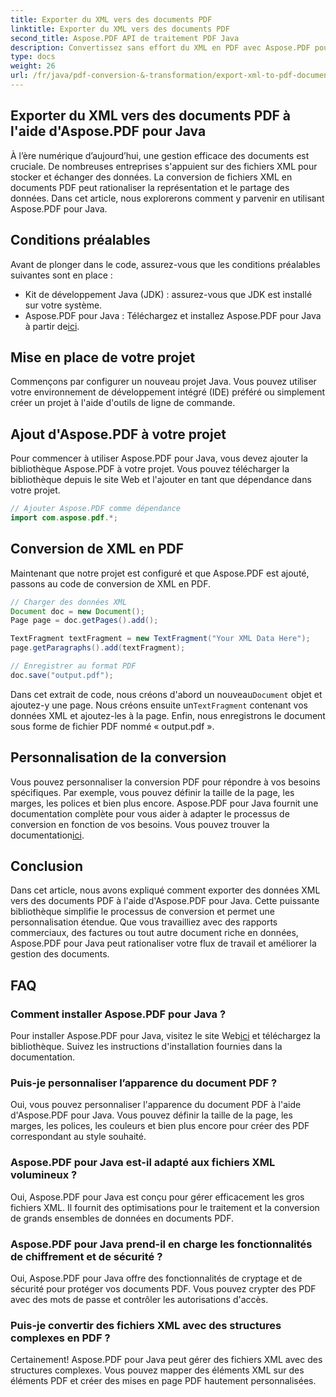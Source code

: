 ```yaml
---
title: Exporter du XML vers des documents PDF
linktitle: Exporter du XML vers des documents PDF
second_title: Aspose.PDF API de traitement PDF Java
description: Convertissez sans effort du XML en PDF avec Aspose.PDF pour Java. Rationalisez la représentation et le partage des données. Découvrez comment procéder dans ce guide complet.
type: docs
weight: 26
url: /fr/java/pdf-conversion-&-transformation/export-xml-to-pdf-documents/
---
```


## Exporter du XML vers des documents PDF à l'aide d'Aspose.PDF pour Java

À l’ère numérique d’aujourd’hui, une gestion efficace des documents est cruciale. De nombreuses entreprises s'appuient sur des fichiers XML pour stocker et échanger des données. La conversion de fichiers XML en documents PDF peut rationaliser la représentation et le partage des données. Dans cet article, nous explorerons comment y parvenir en utilisant Aspose.PDF pour Java.

## Conditions préalables

Avant de plonger dans le code, assurez-vous que les conditions préalables suivantes sont en place :

- Kit de développement Java (JDK) : assurez-vous que JDK est installé sur votre système.
-  Aspose.PDF pour Java : Téléchargez et installez Aspose.PDF pour Java à partir de[ici](https://releases.aspose.com/pdf/java/).

## Mise en place de votre projet

Commençons par configurer un nouveau projet Java. Vous pouvez utiliser votre environnement de développement intégré (IDE) préféré ou simplement créer un projet à l'aide d'outils de ligne de commande. 

## Ajout d'Aspose.PDF à votre projet

Pour commencer à utiliser Aspose.PDF pour Java, vous devez ajouter la bibliothèque Aspose.PDF à votre projet. Vous pouvez télécharger la bibliothèque depuis le site Web et l'ajouter en tant que dépendance dans votre projet.

```java
// Ajouter Aspose.PDF comme dépendance
import com.aspose.pdf.*;
```

## Conversion de XML en PDF

Maintenant que notre projet est configuré et que Aspose.PDF est ajouté, passons au code de conversion de XML en PDF.

```java
// Charger des données XML
Document doc = new Document();
Page page = doc.getPages().add();

TextFragment textFragment = new TextFragment("Your XML Data Here");
page.getParagraphs().add(textFragment);

// Enregistrer au format PDF
doc.save("output.pdf");
```

 Dans cet extrait de code, nous créons d'abord un nouveau`Document` objet et ajoutez-y une page. Nous créons ensuite un`TextFragment` contenant vos données XML et ajoutez-les à la page. Enfin, nous enregistrons le document sous forme de fichier PDF nommé « output.pdf ».

## Personnalisation de la conversion

 Vous pouvez personnaliser la conversion PDF pour répondre à vos besoins spécifiques. Par exemple, vous pouvez définir la taille de la page, les marges, les polices et bien plus encore. Aspose.PDF pour Java fournit une documentation complète pour vous aider à adapter le processus de conversion en fonction de vos besoins. Vous pouvez trouver la documentation[ici](https://reference.aspose.com/pdf/java/).

## Conclusion

Dans cet article, nous avons expliqué comment exporter des données XML vers des documents PDF à l'aide d'Aspose.PDF pour Java. Cette puissante bibliothèque simplifie le processus de conversion et permet une personnalisation étendue. Que vous travailliez avec des rapports commerciaux, des factures ou tout autre document riche en données, Aspose.PDF pour Java peut rationaliser votre flux de travail et améliorer la gestion des documents.

## FAQ

### Comment installer Aspose.PDF pour Java ?

 Pour installer Aspose.PDF pour Java, visitez le site Web[ici](https://releases.aspose.com/pdf/java/) et téléchargez la bibliothèque. Suivez les instructions d'installation fournies dans la documentation.

### Puis-je personnaliser l’apparence du document PDF ?

Oui, vous pouvez personnaliser l'apparence du document PDF à l'aide d'Aspose.PDF pour Java. Vous pouvez définir la taille de la page, les marges, les polices, les couleurs et bien plus encore pour créer des PDF correspondant au style souhaité.

### Aspose.PDF pour Java est-il adapté aux fichiers XML volumineux ?

Oui, Aspose.PDF pour Java est conçu pour gérer efficacement les gros fichiers XML. Il fournit des optimisations pour le traitement et la conversion de grands ensembles de données en documents PDF.

### Aspose.PDF pour Java prend-il en charge les fonctionnalités de chiffrement et de sécurité ?

Oui, Aspose.PDF pour Java offre des fonctionnalités de cryptage et de sécurité pour protéger vos documents PDF. Vous pouvez crypter des PDF avec des mots de passe et contrôler les autorisations d'accès.

### Puis-je convertir des fichiers XML avec des structures complexes en PDF ?

Certainement! Aspose.PDF pour Java peut gérer des fichiers XML avec des structures complexes. Vous pouvez mapper des éléments XML sur des éléments PDF et créer des mises en page PDF hautement personnalisées.